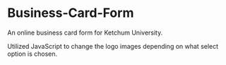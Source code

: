 # Business-Card-Form
An online business card form for Ketchum University. 

Utilized JavaScript to change the logo images depending on what select option is chosen.  

